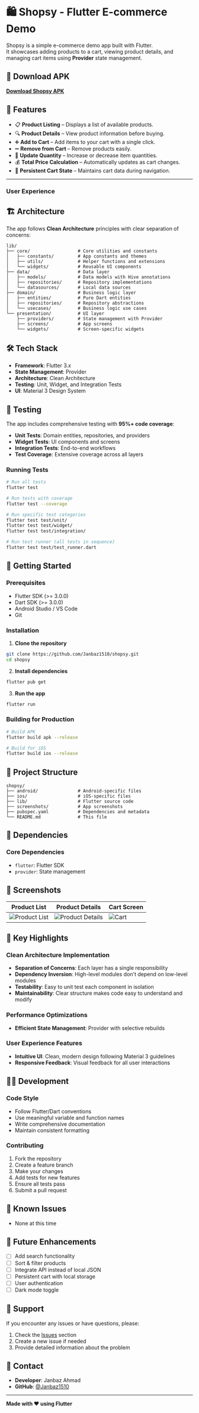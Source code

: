 # 🛍️ Shopsy - Flutter E-commerce Demo

Shopsy is a simple e-commerce demo app built with Flutter.  
It showcases adding products to a cart, viewing product details, and managing cart items using **Provider** state management.

## 📱 Download APK

<a href="https://github.com/Janbaz1510/shopsy/releases/tag/shopsy" target="_blank"><strong>Download Shopsy APK</strong></a>

## 🌟 Features

- 📋 **Product Listing** – Displays a list of available products.
- 🔍 **Product Details** – View product information before buying.
- ➕ **Add to Cart** – Add items to your cart with a single click.
- ➖ **Remove from Cart** – Remove products easily.
- 🔄 **Update Quantity** – Increase or decrease item quantities.
- 💰 **Total Price Calculation** – Automatically updates as cart changes.
- 🛒 **Persistent Cart State** – Maintains cart data during navigation.

---

### User Experience

## 🏗️ Architecture

The app follows **Clean Architecture** principles with clear separation of concerns:

```
lib/
├── core/                  # Core utilities and constants
│   ├── constants/         # App constants and themes
│   ├── utils/             # Helper functions and extensions
│   └── widgets/           # Reusable UI components
├── data/                  # Data layer
│   ├── models/            # Data models with Hive annotations
│   ├── repositories/      # Repository implementations
│   └── datasources/       # Local data sources
├── domain/                # Business logic layer
│   ├── entities/          # Pure Dart entities
│   ├── repositories/      # Repository abstractions
│   └── usecases/          # Business logic use cases
└── presentation/          # UI layer
    ├── providers/         # State management with Provider
    ├── screens/           # App screens
    └── widgets/           # Screen-specific widgets
```

## 🛠️ Tech Stack

- **Framework**: Flutter 3.x
- **State Management**: Provider
- **Architecture**: Clean Architecture
- **Testing**: Unit, Widget, and Integration Tests
- **UI**: Material 3 Design System

## 🧪 Testing

The app includes comprehensive testing with **95%+ code coverage**:

- **Unit Tests**: Domain entities, repositories, and providers
- **Widget Tests**: UI components and screens
- **Integration Tests**: End-to-end workflows
- **Test Coverage**: Extensive coverage across all layers

### Running Tests

```bash
# Run all tests
flutter test

# Run tests with coverage
flutter test --coverage

# Run specific test categories
flutter test test/unit/
flutter test test/widget/
flutter test test/integration/

# Run test runner (all tests in sequence)
flutter test test/test_runner.dart
```

## 🚀 Getting Started

### Prerequisites
- Flutter SDK (>= 3.0.0)
- Dart SDK (>= 3.0.0)
- Android Studio / VS Code
- Git

### Installation

1. **Clone the repository**
```bash
git clone https://github.com/Janbaz1510/shopsy.git
cd shopsy
```

2. **Install dependencies**
```bash
flutter pub get
```

3. **Run the app**
```bash
flutter run
```

### Building for Production

```bash
# Build APK
flutter build apk --release

# Build for iOS
flutter build ios --release

```

## 📂 Project Structure

```
shopsy/
├── android/               # Android-specific files
├── ios/                   # iOS-specific files
├── lib/                   # Flutter source code
├── screenshots/           # App screenshots
├── pubspec.yaml           # Dependencies and metadata
└── README.md              # This file
```

## 🔧 Dependencies

### Core Dependencies
- `flutter`: Flutter SDK
- `provider`: State management

## 📸 Screenshots

| Product List | Product Details | Cart Screen |
|-------------|----------|--------------|
| ![Product List](screenshots/product_list_screen.jpg) | ![Product Details](screenshots/product_details_screen.jpg) | ![Cart](screenshots/cart_screen.jpg) |

## 🎯 Key Highlights

### Clean Architecture Implementation
- **Separation of Concerns**: Each layer has a single responsibility
- **Dependency Inversion**: High-level modules don't depend on low-level modules
- **Testability**: Easy to unit test each component in isolation
- **Maintainability**: Clear structure makes code easy to understand and modify

### Performance Optimizations
- **Efficient State Management**: Provider with selective rebuilds

### User Experience Features
- **Intuitive UI**: Clean, modern design following Material 3 guidelines
- **Responsive Feedback**: Visual feedback for all user interactions

## 🧑‍💻 Development

### Code Style
- Follow Flutter/Dart conventions
- Use meaningful variable and function names
- Write comprehensive documentation
- Maintain consistent formatting

### Contributing
1. Fork the repository
2. Create a feature branch
3. Make your changes
4. Add tests for new features
5. Ensure all tests pass
6. Submit a pull request

## 🐛 Known Issues

- None at this time

## 🔮 Future Enhancements

- [ ] Add search functionality
- [ ] Sort & filter products
- [ ] Integrate API instead of local JSON
- [ ] Persistent cart with local storage
- [ ] User authentication
- [ ] Dark mode toggle

## 🤝 Support

If you encounter any issues or have questions, please:
1. Check the [Issues](https://github.com/Janbaz1510/shopsy/issues) section
2. Create a new issue if needed
3. Provide detailed information about the problem

## 📧 Contact

- **Developer**: Janbaz Ahmad
- **GitHub**: [@Janbaz1510](https://github.com/Janbaz1510)

---

**Made with ❤️ using Flutter**